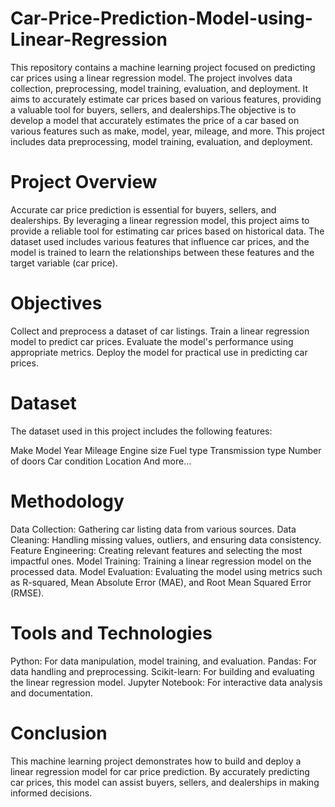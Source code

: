 # Car-Price-Prediction-Model-using-Linear-Regression
This repository contains a machine learning project focused on predicting car prices using a linear regression model. The project involves data collection, preprocessing, model training, evaluation, and deployment. It aims to accurately estimate car prices based on various features, providing a valuable tool for buyers, sellers, and dealerships.The objective is to develop a model that accurately estimates the price of a car based on various features such as make, model, year, mileage, and more. This project includes data preprocessing, model training, evaluation, and deployment.

# Project Overview
Accurate car price prediction is essential for buyers, sellers, and dealerships. By leveraging a linear regression model, this project aims to provide a reliable tool for estimating car prices based on historical data. The dataset used includes various features that influence car prices, and the model is trained to learn the relationships between these features and the target variable (car price).

# Objectives
Collect and preprocess a dataset of car listings.
Train a linear regression model to predict car prices.
Evaluate the model's performance using appropriate metrics.
Deploy the model for practical use in predicting car prices.

# Dataset
The dataset used in this project includes the following features:

Make
Model
Year
Mileage
Engine size
Fuel type
Transmission type
Number of doors
Car condition
Location
And more...

# Methodology
Data Collection: Gathering car listing data from various sources.
Data Cleaning: Handling missing values, outliers, and ensuring data consistency.
Feature Engineering: Creating relevant features and selecting the most impactful ones.
Model Training: Training a linear regression model on the processed data.
Model Evaluation: Evaluating the model using metrics such as R-squared, Mean Absolute Error (MAE), and Root Mean Squared Error (RMSE).

# Tools and Technologies
Python: For data manipulation, model training, and evaluation.
Pandas: For data handling and preprocessing.
Scikit-learn: For building and evaluating the linear regression model.
Jupyter Notebook: For interactive data analysis and documentation.

# Conclusion
This machine learning project demonstrates how to build and deploy a linear regression model for car price prediction. By accurately predicting car prices, this model can assist buyers, sellers, and dealerships in making informed decisions.
